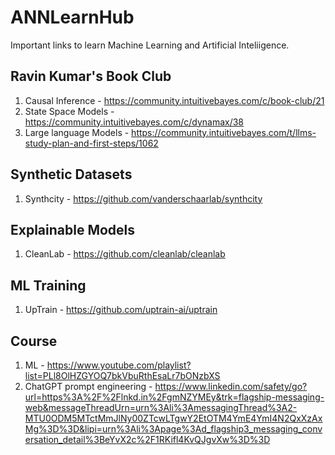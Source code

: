 # ANNLearnHub
Important links to learn Machine Learning and Artificial Inteliigence.


## Ravin Kumar's Book Club
1. Causal Inference - https://community.intuitivebayes.com/c/book-club/21
2. State Space Models - https://community.intuitivebayes.com/c/dynamax/38
3. Large language Models - https://community.intuitivebayes.com/t/llms-study-plan-and-first-steps/1062

## Synthetic Datasets
1. Synthcity - https://github.com/vanderschaarlab/synthcity

## Explainable Models
1. CleanLab - https://github.com/cleanlab/cleanlab

## ML Training
1. UpTrain - https://github.com/uptrain-ai/uptrain


## Course
1. ML - https://www.youtube.com/playlist?list=PLl8OlHZGYOQ7bkVbuRthEsaLr7bONzbXS
2. ChatGPT prompt engineering - https://www.linkedin.com/safety/go?url=https%3A%2F%2Flnkd.in%2FgmNZYMEy&trk=flagship-messaging-web&messageThreadUrn=urn%3Ali%3AmessagingThread%3A2-MTU0ODM5MTctMmJlNy00ZTcwLTgwY2EtOTM4YmE4YmI4N2QxXzAxMg%3D%3D&lipi=urn%3Ali%3Apage%3Ad_flagship3_messaging_conversation_detail%3BeYvX2c%2F1RKifl4KvQJgvXw%3D%3D
